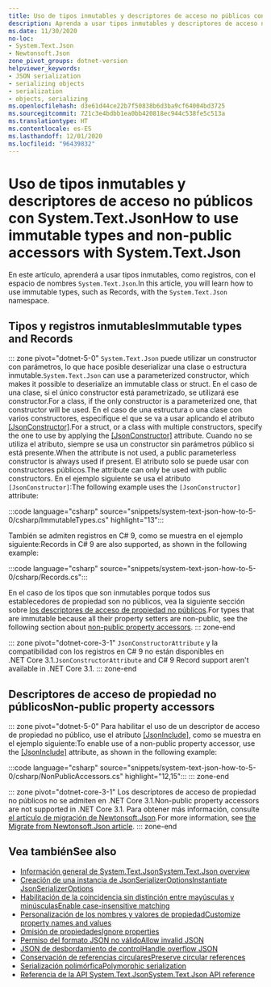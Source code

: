 ```yaml
---
title: Uso de tipos inmutables y descriptores de acceso no públicos con System.Text.Json
description: Aprenda a usar tipos inmutables y descriptores de acceso no públicos durante la serialización y deserialización de JSON en .NET.
ms.date: 11/30/2020
no-loc:
- System.Text.Json
- Newtonsoft.Json
zone_pivot_groups: dotnet-version
helpviewer_keywords:
- JSON serialization
- serializing objects
- serialization
- objects, serializing
ms.openlocfilehash: d3e61d44ce22b7f50838b6d3ba9cf64004bd3725
ms.sourcegitcommit: 721c3e4bdbb1ea0bb420818ec944c538fe5c513a
ms.translationtype: HT
ms.contentlocale: es-ES
ms.lasthandoff: 12/01/2020
ms.locfileid: "96439832"
---
```

# <a name="how-to-use-immutable-types-and-non-public-accessors-with-no-locsystemtextjson"></a><span data-ttu-id="37efa-103">Uso de tipos inmutables y descriptores de acceso no públicos con System.Text.Json</span><span class="sxs-lookup"><span data-stu-id="37efa-103">How to use immutable types and non-public accessors with System.Text.Json</span></span>

<span data-ttu-id="37efa-104">En este artículo, aprenderá a usar tipos inmutables, como registros, con el espacio de nombres `System.Text.Json`.</span><span class="sxs-lookup"><span data-stu-id="37efa-104">In this article, you will learn how to use immutable types, such as Records, with the `System.Text.Json` namespace.</span></span>

## <a name="immutable-types-and-records"></a><span data-ttu-id="37efa-105">Tipos y registros inmutables</span><span class="sxs-lookup"><span data-stu-id="37efa-105">Immutable types and Records</span></span>

::: zone pivot="dotnet-5-0"
<span data-ttu-id="37efa-106">`System.Text.Json` puede utilizar un constructor con parámetros, lo que hace posible deserializar una clase o estructura inmutable.</span><span class="sxs-lookup"><span data-stu-id="37efa-106">`System.Text.Json` can use a parameterized constructor, which makes it possible to deserialize an immutable class or struct.</span></span> <span data-ttu-id="37efa-107">En el caso de una clase, si el único constructor está parametrizado, se utilizará ese constructor.</span><span class="sxs-lookup"><span data-stu-id="37efa-107">For a class, if the only constructor is a parameterized one, that constructor will be used.</span></span> <span data-ttu-id="37efa-108">En el caso de una estructura o una clase con varios constructores, especifique el que se va a usar aplicando el atributo [[JsonConstructor]](xref:System.Text.Json.Serialization.JsonConstructorAttribute.%23ctor%2A).</span><span class="sxs-lookup"><span data-stu-id="37efa-108">For a struct, or a class with multiple constructors, specify the one to use by applying the [[JsonConstructor]](xref:System.Text.Json.Serialization.JsonConstructorAttribute.%23ctor%2A) attribute.</span></span> <span data-ttu-id="37efa-109">Cuando no se utiliza el atributo, siempre se usa un constructor sin parámetros público si está presente.</span><span class="sxs-lookup"><span data-stu-id="37efa-109">When the attribute is not used, a public parameterless constructor is always used if present.</span></span> <span data-ttu-id="37efa-110">El atributo solo se puede usar con constructores públicos.</span><span class="sxs-lookup"><span data-stu-id="37efa-110">The attribute can only be used with public constructors.</span></span> <span data-ttu-id="37efa-111">En el ejemplo siguiente se usa el atributo `[JsonConstructor]`:</span><span class="sxs-lookup"><span data-stu-id="37efa-111">The following example uses the `[JsonConstructor]` attribute:</span></span>

:::code language="csharp" source="snippets/system-text-json-how-to-5-0/csharp/ImmutableTypes.cs" highlight="13":::

<span data-ttu-id="37efa-112">También se admiten registros en C# 9, como se muestra en el ejemplo siguiente:</span><span class="sxs-lookup"><span data-stu-id="37efa-112">Records in C# 9 are also supported, as shown in the following example:</span></span>

:::code language="csharp" source="snippets/system-text-json-how-to-5-0/csharp/Records.cs":::

<span data-ttu-id="37efa-113">En el caso de los tipos que son inmutables porque todos sus establecedores de propiedad son no públicos, vea la siguiente sección sobre [los descriptores de acceso de propiedad no públicos](#non-public-property-accessors).</span><span class="sxs-lookup"><span data-stu-id="37efa-113">For types that are immutable because all their property setters are non-public, see the following section about [non-public property accessors](#non-public-property-accessors).</span></span>
::: zone-end

::: zone pivot="dotnet-core-3-1"
<span data-ttu-id="37efa-114">`JsonConstructorAttribute` y la compatibilidad con los registros en C# 9 no están disponibles en .NET Core 3.1.</span><span class="sxs-lookup"><span data-stu-id="37efa-114">`JsonConstructorAttribute` and C# 9 Record support aren't available in .NET Core 3.1.</span></span>
::: zone-end

## <a name="non-public-property-accessors"></a><span data-ttu-id="37efa-115">Descriptores de acceso de propiedad no públicos</span><span class="sxs-lookup"><span data-stu-id="37efa-115">Non-public property accessors</span></span>

::: zone pivot="dotnet-5-0"
<span data-ttu-id="37efa-116">Para habilitar el uso de un descriptor de acceso de propiedad no público, use el atributo [[JsonInclude]](xref:System.Text.Json.Serialization.JsonIncludeAttribute), como se muestra en el ejemplo siguiente:</span><span class="sxs-lookup"><span data-stu-id="37efa-116">To enable use of a non-public property accessor, use the [[JsonInclude]](xref:System.Text.Json.Serialization.JsonIncludeAttribute) attribute, as shown in the following example:</span></span>

:::code language="csharp" source="snippets/system-text-json-how-to-5-0/csharp/NonPublicAccessors.cs" highlight="12,15":::
::: zone-end

::: zone pivot="dotnet-core-3-1"
<span data-ttu-id="37efa-117">Los descriptores de acceso de propiedad no públicos no se admiten en .NET Core 3.1.</span><span class="sxs-lookup"><span data-stu-id="37efa-117">Non-public property accessors are not supported in .NET Core 3.1.</span></span> <span data-ttu-id="37efa-118">Para obtener más información, consulte [el artículo de migración de Newtonsoft.Json](system-text-json-migrate-from-newtonsoft-how-to.md#non-public-property-setters-and-getters).</span><span class="sxs-lookup"><span data-stu-id="37efa-118">For more information, see [the Migrate from Newtonsoft.Json article](system-text-json-migrate-from-newtonsoft-how-to.md#non-public-property-setters-and-getters).</span></span>
::: zone-end

## <a name="see-also"></a><span data-ttu-id="37efa-119">Vea también</span><span class="sxs-lookup"><span data-stu-id="37efa-119">See also</span></span>

* [<span data-ttu-id="37efa-120">Información general de System.Text.Json</span><span class="sxs-lookup"><span data-stu-id="37efa-120">System.Text.Json overview</span></span>](system-text-json-overview.md)
* [<span data-ttu-id="37efa-121">Creación de una instancia de JsonSerializerOptions</span><span class="sxs-lookup"><span data-stu-id="37efa-121">Instantiate JsonSerializerOptions</span></span>](system-text-json-configure-options.md)
* [<span data-ttu-id="37efa-122">Habilitación de la coincidencia sin distinción entre mayúsculas y minúsculas</span><span class="sxs-lookup"><span data-stu-id="37efa-122">Enable case-insensitive matching</span></span>](system-text-json-character-casing.md)
* [<span data-ttu-id="37efa-123">Personalización de los nombres y valores de propiedad</span><span class="sxs-lookup"><span data-stu-id="37efa-123">Customize property names and values</span></span>](system-text-json-customize-properties.md)
* [<span data-ttu-id="37efa-124">Omisión de propiedades</span><span class="sxs-lookup"><span data-stu-id="37efa-124">Ignore properties</span></span>](system-text-json-ignore-properties.md)
* [<span data-ttu-id="37efa-125">Permiso del formato JSON no válido</span><span class="sxs-lookup"><span data-stu-id="37efa-125">Allow invalid JSON</span></span>](system-text-json-invalid-json.md)
* [<span data-ttu-id="37efa-126">JSON de desbordamiento de control</span><span class="sxs-lookup"><span data-stu-id="37efa-126">Handle overflow JSON</span></span>](system-text-json-handle-overflow.md)
* [<span data-ttu-id="37efa-127">Conservación de referencias circulares</span><span class="sxs-lookup"><span data-stu-id="37efa-127">Preserve circular references</span></span>](system-text-json-preserve-references.md)
* [<span data-ttu-id="37efa-128">Serialización polimórfica</span><span class="sxs-lookup"><span data-stu-id="37efa-128">Polymorphic serialization</span></span>](system-text-json-polymorphism.md)
* <span data-ttu-id="37efa-129">[Referencia de la API System.Text.Json](xref:System.Text.Json)</span><span class="sxs-lookup"><span data-stu-id="37efa-129">[System.Text.Json API reference](xref:System.Text.Json)</span></span>

